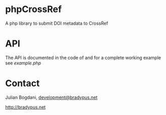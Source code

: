 
phpCrossRef
===========

A php library to submit DOI metadata to CrossRef


API
===

The API is documented in the code of and for a complete working example see *example.php*


Contact
======

Julian Bogdani, development@bradypus.net

http://bradypus.net